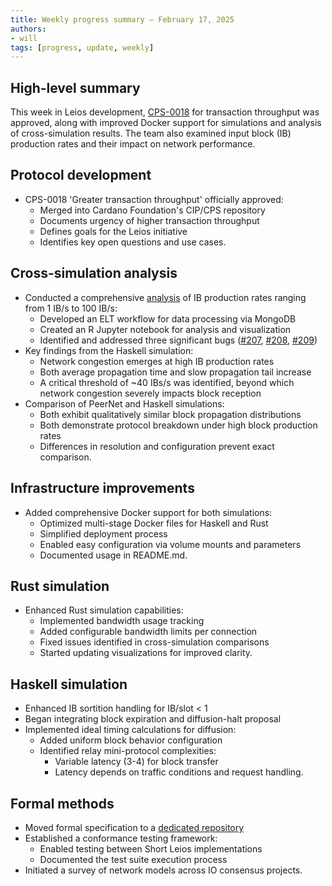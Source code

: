```yaml
---
title: Weekly progress summary – February 17, 2025
authors:
- will
tags: [progress, update, weekly]
---
```


## High-level summary

This week in Leios development, [CPS-0018](https://github.com/cardano-foundation/CIPs/blob/master/CPS-0018/README.md) for transaction throughput was approved, along with improved Docker support for simulations and analysis of cross-simulation results. The team also examined input block (IB) production rates and their impact on network performance.

## Protocol development

- CPS-0018 'Greater transaction throughput' officially approved:
  - Merged into Cardano Foundation's CIP/CPS repository
  - Documents urgency of higher transaction throughput
  - Defines goals for the Leios initiative
  - Identifies key open questions and use cases.

## Cross-simulation analysis

- Conducted a comprehensive [analysis](https://github.com/input-output-hk/ouroboros-leios/blob/main/Logbook.md#simulation-of-varied-ib-production-rate) of IB production rates ranging from 1 IB/s to 100 IB/s:
  - Developed an ELT workflow for data processing via MongoDB
  - Created an R Jupyter notebook for analysis and visualization
  - Identified and addressed three significant bugs ([#207](https://github.com/input-output-hk/ouroboros-leios/issues/207), [#208](https://github.com/input-output-hk/ouroboros-leios/issues/208), [#209](https://github.com/input-output-hk/ouroboros-leios/issues/209))
- Key findings from the Haskell simulation:
  - Network congestion emerges at high IB production rates
  - Both average propagation time and slow propagation tail increase
  - A critical threshold of ~40 IBs/s was identified, beyond which network congestion severely impacts block reception
- Comparison of PeerNet and Haskell simulations:
  - Both exhibit qualitatively similar block propagation distributions
  - Both demonstrate protocol breakdown under high block production rates
  - Differences in resolution and configuration prevent exact comparison.

## Infrastructure improvements

- Added comprehensive Docker support for both simulations:
  - Optimized multi-stage Docker files for Haskell and Rust
  - Simplified deployment process
  - Enabled easy configuration via volume mounts and parameters
  - Documented usage in README.md.

## Rust simulation

- Enhanced Rust simulation capabilities:
  - Implemented bandwidth usage tracking
  - Added configurable bandwidth limits per connection
  - Fixed issues identified in cross-simulation comparisons
  - Started updating visualizations for improved clarity.

## Haskell simulation

- Enhanced IB sortition handling for IB/slot < 1
- Began integrating block expiration and diffusion-halt proposal
- Implemented ideal timing calculations for diffusion:
  - Added uniform block behavior configuration
  - Identified relay mini-protocol complexities:
    - Variable latency (3-4) for block transfer
    - Latency depends on traffic conditions and request handling.

## Formal methods

- Moved formal specification to a [dedicated repository](https://github.com/input-output-hk/ouroboros-leios-formal-spec)
- Established a conformance testing framework:
  - Enabled testing between Short Leios implementations
  - Documented the test suite execution process
- Initiated a survey of network models across IO consensus projects. 
